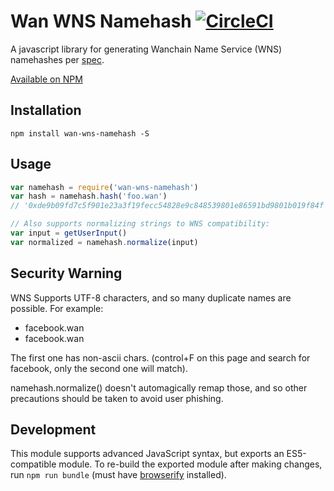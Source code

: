 # Wan WNS Namehash [![CircleCI](https://circleci.com/gh/TyrionShared/wan-wns-namehash.svg?style=svg)](https://circleci.com/gh/TyrionShared/wan-wns-namehash)

A javascript library for generating Wanchain Name Service (WNS) namehashes per [spec](https://github.com/wanchain/EIPs/issues/137).

[Available on NPM](https://www.npmjs.com/package/wan-wns-namehash)

## Installation

`npm install wan-wns-namehash -S`

## Usage

```javascript
var namehash = require('wan-wns-namehash')
var hash = namehash.hash('foo.wan')
// '0xde9b09fd7c5f901e23a3f19fecc54828e9c848539801e86591bd9801b019f84f'

// Also supports normalizing strings to WNS compatibility:
var input = getUserInput()
var normalized = namehash.normalize(input)
```

## Security Warning

WNS Supports UTF-8 characters, and so many duplicate names are possible. For example:

- faceboоk.wan
- facebook.wan

The first one has non-ascii chars. (control+F on this page and search for facebook, only the second one will match).

namehash.normalize() doesn't automagically remap those, and so other precautions should be taken to avoid user phishing.

## Development

This module supports advanced JavaScript syntax, but exports an ES5-compatible module. To re-build the exported module after making changes, run `npm run bundle` (must have [browserify](http://browserify.org/) installed).

